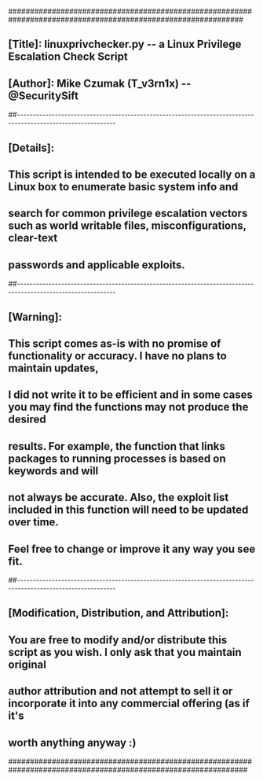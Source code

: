 ##############################################################################################################
## [Title]: linuxprivchecker.py -- a Linux Privilege Escalation Check Script
## [Author]: Mike Czumak (T_v3rn1x) -- @SecuritySift
##-------------------------------------------------------------------------------------------------------------
## [Details]: 
## This script is intended to be executed locally on a Linux box to enumerate basic system info and 
## search for common privilege escalation vectors such as world writable files, misconfigurations, clear-text
## passwords and applicable exploits. 
##-------------------------------------------------------------------------------------------------------------
## [Warning]:
## This script comes as-is with no promise of functionality or accuracy.  I have no plans to maintain updates, 
## I did not write it to be efficient and in some cases you may find the functions may not produce the desired 
## results.  For example, the function that links packages to running processes is based on keywords and will 
## not always be accurate.  Also, the exploit list included in this function will need to be updated over time. 
## Feel free to change or improve it any way you see fit.
##-------------------------------------------------------------------------------------------------------------   
## [Modification, Distribution, and Attribution]:
## You are free to modify and/or distribute this script as you wish.  I only ask that you maintain original
## author attribution and not attempt to sell it or incorporate it into any commercial offering (as if it's 
## worth anything anyway :)
###############################################################################################################
